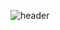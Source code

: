 ![header](https://capsule-render.vercel.app/api?type=Cylinder&color=auto&height=300&section=header&text=JooYeun%20GitHub&fontSize=90&&animation=twinkling)

<!--
**River1300/River1300** is a ✨ _special_ ✨ repository because its `README.md` (this file) appears on your GitHub profile.

Here are some ideas to get you started:

- 🔭 I’m currently working on ...
- 🌱 I’m currently learning ...
- 👯 I’m looking to collaborate on ...
- 🤔 I’m looking for help with ...
- 💬 Ask me about ...
- 📫 How to reach me: ...
- 😄 Pronouns: ...
- ⚡ Fun fact: ...
-->
